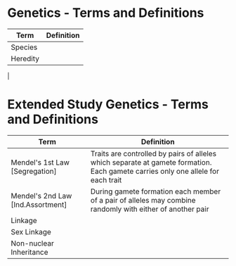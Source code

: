 # Genetics - Terms and Definitions

| Term | Definition |
| --- | --- |
| Species | |
| Heredity | |
| 

# Extended Study Genetics - Terms and Definitions

| Term | Definition |
| --- | --- |
| Mendel's 1st Law [Segregation] | Traits are controlled by pairs of alleles which separate at gamete formation. Each gamete carries only one allele for each trait |
| Mendel's 2nd Law [Ind.Assortment] | During gamete formation each member of a pair of alleles may combine randomly with either of another pair |
| Linkage |  |
| Sex Linkage | |
| Non-nuclear Inheritance | |
